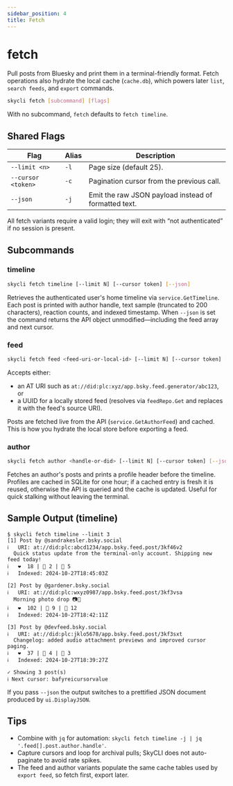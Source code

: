```yaml
---
sidebar_position: 4
title: Fetch
---
```


# fetch

Pull posts from Bluesky and print them in a terminal-friendly format. Fetch operations also hydrate the local cache (`cache.db`), which powers later `list`, `search feeds`, and `export` commands.

```bash
skycli fetch [subcommand] [flags]
```

With no subcommand, `fetch` defaults to `fetch timeline`.

## Shared Flags

| Flag | Alias | Description |
| --- | --- | --- |
| `--limit <n>` | `-l` | Page size (default 25). |
| `--cursor <token>` | `-c` | Pagination cursor from the previous call. |
| `--json` | `-j` | Emit the raw JSON payload instead of formatted text. |

All fetch variants require a valid login; they will exit with “not authenticated” if no session is present.

## Subcommands

### timeline

```bash
skycli fetch timeline [--limit N] [--cursor token] [--json]
```

Retrieves the authenticated user's home timeline via `service.GetTimeline`. Each post is printed with author handle, text sample (truncated to 200 characters), reaction counts, and indexed timestamp. When `--json` is set the command returns the API object unmodified—including the feed array and next cursor.

### feed

```bash
skycli fetch feed <feed-uri-or-local-id> [--limit N] [--cursor token] [--json]
```

Accepts either:

- an AT URI such as `at://did:plc:xyz/app.bsky.feed.generator/abc123`, or
- a UUID for a locally stored feed (resolves via `feedRepo.Get` and replaces it with the feed's source URI).

Posts are fetched live from the API (`service.GetAuthorFeed`) and cached. This is how you hydrate the local store before exporting a feed.

### author

```bash
skycli fetch author <handle-or-did> [--limit N] [--cursor token] [--json]
```

Fetches an author's posts and prints a profile header before the timeline. Profiles are cached in SQLite for one hour; if a cached entry is fresh it is reused, otherwise the API is queried and the cache is updated. Useful for quick stalking without leaving the terminal.

## Sample Output (timeline)

```text
$ skycli fetch timeline --limit 3
[1] Post by @sandrakesler.bsky.social
ℹ   URI: at://did:plc:abcd1234/app.bsky.feed.post/3kf46v2
  Quick status update from the terminal-only account. Shipping new feed today!
ℹ   ❤️  18 | 🔁 2 | 💬 5
ℹ   Indexed: 2024-10-27T18:45:03Z

[2] Post by @gardener.bsky.social
ℹ   URI: at://did:plc:wxyz0987/app.bsky.feed.post/3kf3vsa
  Morning photo drop 📷🌿
ℹ   ❤️  102 | 🔁 9 | 💬 12
ℹ   Indexed: 2024-10-27T18:42:11Z

[3] Post by @devfeed.bsky.social
ℹ   URI: at://did:plc:jklo5678/app.bsky.feed.post/3kf3sxt
  Changelog: added audio attachment previews and improved cursor paging.
ℹ   ❤️  37 | 🔁 4 | 💬 3
ℹ   Indexed: 2024-10-27T18:39:27Z

✓ Showing 3 post(s)
ℹ Next cursor: bafyreicursorvalue
```

If you pass `--json` the output switches to a prettified JSON document produced by `ui.DisplayJSON`.

## Tips

- Combine with `jq` for automation: `skycli fetch timeline -j | jq '.feed[].post.author.handle'`.
- Capture cursors and loop for archival pulls; SkyCLI does not auto-paginate to avoid rate spikes.
- The feed and author variants populate the same cache tables used by `export feed`, so fetch first, export later.
